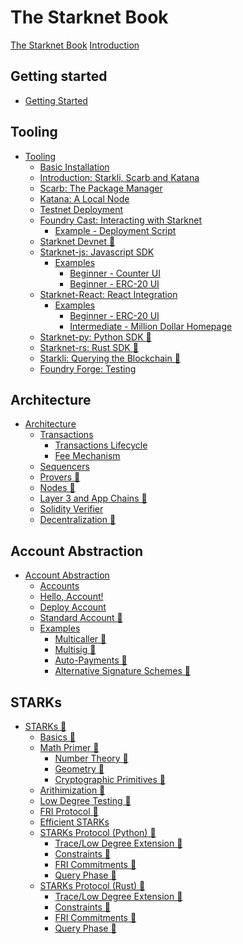 # The Starknet Book

[The Starknet Book](title-page.md)
[Introduction](ch00-00-introduction.md)

## Getting started

- [Getting Started](ch01-00-getting-started.md)

## Tooling

- [Tooling](ch02-00-starknet-tooling.md)
  - [Basic Installation](ch02-01-basic-installation.md)
  - [Introduction: Starkli, Scarb and Katana](ch02-02-starkli-scarb-katana.md)
  - [Scarb: The Package Manager](ch02-03-scarb.md)
  - [Katana: A Local Node](ch02-04-katana.md)
  - [Testnet Deployment](ch02-05-testnet-deployment.md)
  - [Foundry Cast: Interacting with Starknet](ch02-05-foundry-cast.md)
    - [Example - Deployment Script](ch02-05-01-deployment-script.md)
  - [Starknet Devnet 🚧](ch02-06-starknet-devnet.md)
  - [Starknet-js: Javascript SDK](ch02-07-starknet-js.md)
    - [Examples](ch02-07-01-examples.md)
      - [Beginner - Counter UI](ch02-07-01-00-counter-ui.md)
      - [Beginner - ERC-20 UI](ch02-07-01-01-erc20-ui.md)
  - [Starknet-React: React Integration](ch02-08-starknet-react.md)
    - [Examples](ch02-08-01-examples.md)
      - [Beginner - ERC-20 UI](ch02-08-01-01-erc20-ui.md)
      - [Intermediate - Million Dollar Homepage](ch02-08-01-02-million-dollar-homepage.md)
  - [Starknet-py: Python SDK 🚧](ch02-09-starknet-py.md)
  - [Starknet-rs: Rust SDK 🚧](ch02-10-starknet-rs.md)
  - [Starkli: Querying the Blockchain 🚧](ch02-11-starkli.md)
  - [Foundry Forge: Testing](ch02-12-foundry-forge.md)

## Architecture

- [Architecture](ch03-00-architecture.md)
  - [Transactions](ch03-01-transactions.md)
    - [Transactions Lifecycle](ch03-01-01-transactions-lifecycle.md)
    - [Fee Mechanism](ch03-01-02-fee-mechanism.md)
  - [Sequencers](ch03-02-sequencers.md)
  - [Provers 🚧](ch03-03-provers.md)
  - [Nodes 🚧](ch03-04-nodes.md)
  - [Layer 3 and App Chains 🚧 ](ch03-05-layer-3.md)
  - [Solidity Verifier](ch03-06-solidity-verifier.md)
  - [Decentralization 🚧](ch03-07-decentralization.md)

## Account Abstraction

- [Account Abstraction](ch04-00-account-abstraction.md)
  - [Accounts](ch04-01-accounts.md)
  - [Hello, Account!](ch04-02-hello-account.md)
  - [Deploy Account](ch04-03-deploy-hello-account.md)
  - [Standard Account 🚧](ch04-04-standard-account.md)
  - [Examples](ch04-05-examples.md)
    - [Multicaller 🚧](ch04-05-01-multicaller.md)
    - [Multisig 🚧](ch04-05-02-multisig.md)
    - [Auto-Payments 🚧](ch04-05-03-auto-payments.md)
    - [Alternative Signature Schemes 🚧](ch04-05-04-alternative-signature-schemes.md)

## STARKs

- [STARKs 🚧]()
  - [Basics 🚧]()
  - [Math Primer 🚧]()
    - [Number Theory 🚧]()
    - [Geometry 🚧]()
    - [Cryptographic Primitives 🚧]()
  - [Arithimization 🚧]()
  - [Low Degree Testing 🚧]()
  - [FRI Protocol 🚧]()
  - [Efficient STARKs]()
  - [STARKs Protocol (Python) 🚧]()
    - [Trace/Low Degree Extension 🚧]()
    - [Constraints 🚧]()
    - [FRI Commitments 🚧]()
    - [Query Phase 🚧]()
  - [STARKs Protocol (Rust) 🚧]()
    - [Trace/Low Degree Extension 🚧]()
    - [Constraints 🚧]()
    - [FRI Commitments 🚧]()
    - [Query Phase 🚧]()
